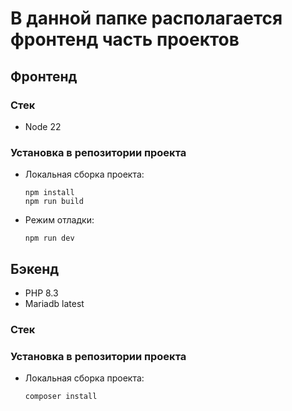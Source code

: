 # В данной папке располагается фронтенд часть проектов

## Фронтенд

### Стек

- Node 22

### Установка в репозитории проекта

- Локальная сборка проекта:
  ```
  npm install
  npm run build
  ```
- Режим отладки:
  ```
  npm run dev
  ```

## Бэкенд

- PHP 8.3
- Mariadb latest

### Стек

### Установка в репозитории проекта

- Локальная сборка проекта:
  ```
  composer install
  ```
